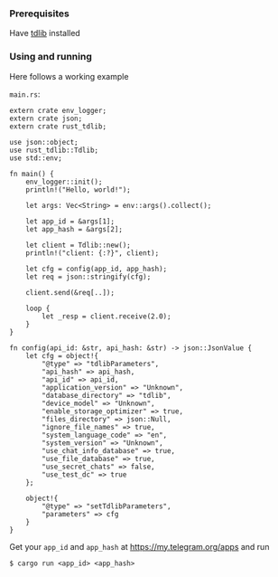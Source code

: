### Prerequisites

Have [tdlib](https://github.com/tdlib/td) installed

### Using and running

Here follows a working example

`main.rs`:

    extern crate env_logger;
    extern crate json;
    extern crate rust_tdlib;

    use json::object;
    use rust_tdlib::Tdlib;
    use std::env;

    fn main() {
        env_logger::init();
        println!("Hello, world!");

        let args: Vec<String> = env::args().collect();

        let app_id = &args[1];
        let app_hash = &args[2];

        let client = Tdlib::new();
        println!("client: {:?}", client);

        let cfg = config(app_id, app_hash);
        let req = json::stringify(cfg);

        client.send(&req[..]);

        loop {
            let _resp = client.receive(2.0);
        }
    }

    fn config(api_id: &str, api_hash: &str) -> json::JsonValue {
        let cfg = object!{
            "@type" => "tdlibParameters",
            "api_hash" => api_hash,
            "api_id" => api_id,
            "application_version" => "Unknown",
            "database_directory" => "tdlib",
            "device_model" => "Unknown",
            "enable_storage_optimizer" => true,
            "files_directory" => json::Null,
            "ignore_file_names" => true,
            "system_language_code" => "en",
            "system_version" => "Unknown",
            "use_chat_info_database" => true,
            "use_file_database" => true,
            "use_secret_chats" => false,
            "use_test_dc" => true
        };

        object!{
            "@type" => "setTdlibParameters",
            "parameters" => cfg
        }
    }


Get your `app_id` and `app_hash` at https://my.telegram.org/apps and run

    $ cargo run <app_id> <app_hash>

